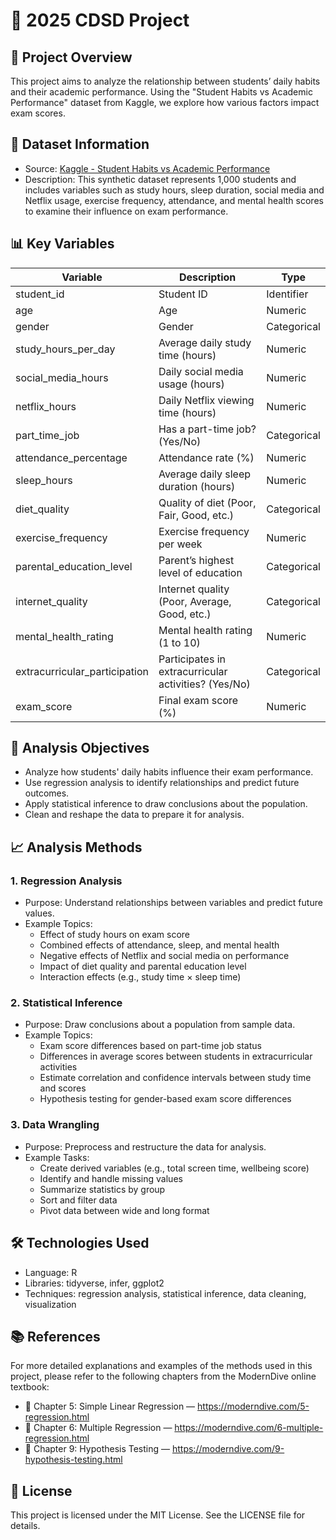 
# 📘 2025 CDSD Project

## 📌 Project Overview

This project aims to analyze the relationship between students’ daily habits and their academic performance. Using the "Student Habits vs Academic Performance" dataset from Kaggle, we explore how various factors impact exam scores.

## 📂 Dataset Information

- Source: [Kaggle - Student Habits vs Academic Performance](https://www.kaggle.com/datasets/jayaantanaath/student-habits-vs-academic-performance)
- Description: This synthetic dataset represents 1,000 students and includes variables such as study hours, sleep duration, social media and Netflix usage, exercise frequency, attendance, and mental health scores to examine their influence on exam performance.

## 📊 Key Variables

| Variable                         | Description                                           | Type       |
|----------------------------------|-------------------------------------------------------|------------|
| student_id                       | Student ID                                            | Identifier |
| age                              | Age                                                   | Numeric    |
| gender                           | Gender                                                | Categorical|
| study_hours_per_day              | Average daily study time (hours)                      | Numeric    |
| social_media_hours               | Daily social media usage (hours)                      | Numeric    |
| netflix_hours                    | Daily Netflix viewing time (hours)                    | Numeric    |
| part_time_job                    | Has a part-time job? (Yes/No)                         | Categorical|
| attendance_percentage            | Attendance rate (%)                                   | Numeric    |
| sleep_hours                      | Average daily sleep duration (hours)                  | Numeric    |
| diet_quality                     | Quality of diet (Poor, Fair, Good, etc.)              | Categorical|
| exercise_frequency               | Exercise frequency per week                           | Numeric    |
| parental_education_level         | Parent’s highest level of education                   | Categorical|
| internet_quality                 | Internet quality (Poor, Average, Good, etc.)          | Categorical|
| mental_health_rating             | Mental health rating (1 to 10)                        | Numeric    |
| extracurricular_participation    | Participates in extracurricular activities? (Yes/No)  | Categorical|
| exam_score                       | Final exam score (%)                                  | Numeric    |

## 🧠 Analysis Objectives

- Analyze how students' daily habits influence their exam performance.
- Use regression analysis to identify relationships and predict future outcomes.
- Apply statistical inference to draw conclusions about the population.
- Clean and reshape the data to prepare it for analysis.

## 📈 Analysis Methods

### 1. Regression Analysis

- Purpose: Understand relationships between variables and predict future values.
- Example Topics:
  - Effect of study hours on exam score
  - Combined effects of attendance, sleep, and mental health
  - Negative effects of Netflix and social media on performance
  - Impact of diet quality and parental education level
  - Interaction effects (e.g., study time × sleep time)

### 2. Statistical Inference

- Purpose: Draw conclusions about a population from sample data.
- Example Topics:
  - Exam score differences based on part-time job status
  - Differences in average scores between students in extracurricular activities
  - Estimate correlation and confidence intervals between study time and scores
  - Hypothesis testing for gender-based exam score differences

### 3. Data Wrangling

- Purpose: Preprocess and restructure the data for analysis.
- Example Tasks:
  - Create derived variables (e.g., total screen time, wellbeing score)
  - Identify and handle missing values
  - Summarize statistics by group
  - Sort and filter data
  - Pivot data between wide and long format

## 🛠️ Technologies Used

- Language: R
- Libraries: tidyverse, infer, ggplot2
- Techniques: regression analysis, statistical inference, data cleaning, visualization

## 📚 References

For more detailed explanations and examples of the methods used in this project, please refer to the following chapters from the ModernDive online textbook:

- 📖 Chapter 5: Simple Linear Regression — https://moderndive.com/5-regression.html  
- 📖 Chapter 6: Multiple Regression — https://moderndive.com/6-multiple-regression.html  
- 📖 Chapter 9: Hypothesis Testing — https://moderndive.com/9-hypothesis-testing.html

## 📄 License

This project is licensed under the MIT License. See the LICENSE file for details.

